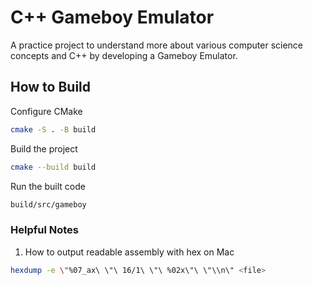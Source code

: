 # C++ Gameboy Emulator

A practice project to understand more about various computer science concepts and C++ by developing a Gameboy Emulator.


## How to Build

Configure CMake

```bash
cmake -S . -B build
```

Build the project

```bash
cmake --build build
```

Run the built code

```bash
build/src/gameboy
```


### Helpful Notes

1. How to output readable assembly with hex on Mac

```bash
hexdump -e \"%07_ax\ \"\ 16/1\ \"\ %02x\"\ \"\\n\" <file>
```
